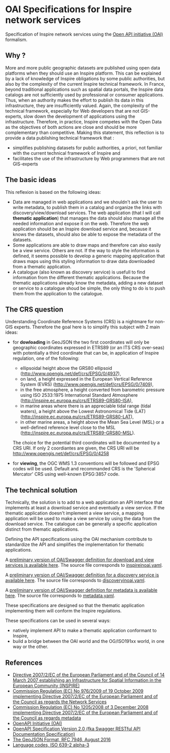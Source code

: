 # OAI Specifications for Inspire network services

Specification of Inspire network services using the [Open API initiative (OAI)](https://www.openapis.org/) formalism.

## Why ?

More and more public geographic datasets are published using open data platforms when they should use an Inspire platform.
This can be explained by a lack of knowledge of Inspire obligations by some public authorities, but also by the complexity of the current Inspire technical framework.
In France, beyond traditional applications such as spatial data portals, the Inspire data catalogs are not sufficiently used by professional or consumer applications.
Thus, when an authority makes the effort to publish its data in this infrastructure, they are insufficiently valued. Again, the complexity of the technical framework, especially for Web developers that are not GIS-experts, slow down the development of applications using the infrastructure.
Therefore, in practice, Inspire competes with the Open Data as the objectives of both actions are close and should be more complementary than competitive.
  Making this statement, this reflection is to provide a data publishing technical framework that :
  * simplifies publishing datasets for public authorities, a priori, not familiar with the current technical framework of Inspire and
  * facilitates the use of the infrastructure by Web programmers that are not GIS-experts

## The basic ideas

This reflexion is based on the following ideas:
  * Data are managed in web applications and we shouldn't ask the user to write metadata, to publish them in a catalog
    and organize the links with discovery/view/download services.
    The web application (that I will call **thematic application**) that manages the data should also manage all the
    needed information and expose it on the web.
    Therefore the web application should be an Inspire download service
    and, because it knows the datasets, should also be able to expose the metadata of the datasets.
  * Some applications are able to draw maps and therefore can also easily be a view service.
    Others are not. If the way to style the information is defined, it seems possible to develop a generic mapping
    application that draws maps using this styling information to draw data downloaded from a thematic application.
  * A catalogue (also known as discovery service) is usefull to find information from the different thematic
    applications.
    Because the thematic applications already know the metadata, adding a new dataset or service to a catalogue shoud be
    simple, the only thing to do is to push them from the application to the catalogue.

## The CRS question

Understanding Coordinate Reference Systems (CRS) is a nightmare for non-GIS experts.
Therefore the goal here is to simplify this subject with 2 main ideas:
  * for **dowloading** in GeoJSON the two first coordinates will only be geographic coordinates expressed in ETRS89
    (or an ITS CRS over-seas)
    with potentially a third coordinate that can be, in application of Inspire regulation, one of the following:
      * ellipsoidal height above the GRS80 ellipsoid (http://www.opengis.net/def/crs/EPSG/0/4937),
      * on land, a height expressed in the European Vertical Reference System (EVRS)
       (http://www.opengis.net/def/crs/EPSG/0/7409),
      * in the free atmosphere, a height converted from barometric pressure using ISO 2533:1975 International Standard
        Atmosphere (http://inspire.ec.europa.eu/crs/ETRS89-GRS80-ISA),
      * in marine areas where there is an appreciable tidal range (tidal waters), a height above the Lowest Astronomical
        Tide (LAT) (http://inspire.ec.europa.eu/crs/ETRS89-GRS80-LAT),
      * in other marine areas, a height above the Mean Sea Level (MSL) or a well-defined reference level close to the
        MSL (http://inspire.ec.europa.eu/crs/ETRS89-GRS80-MSL).
        
      The choice for the potential third coordinates will be documented by a CRS URI.
      If only 2 coordiantes are given, the CRS URI will be http://www.opengis.net/def/crs/EPSG/0/4258
      
  * for **viewing**, the OGC WMS 1.3 conventions will be followed and EPSG codes will be used.
    Default and recommanded CRS is the 'Spherical Mercator' CRS using well-known EPSG:3857 code.

## The technical solution

Technically, the solution is to add to a web application an API interface that implements at least a download service
and eventually a view service.
If the thematic application doesn't implement a view service, a mapping application will be used to make a view service
by using the data from the download service.
The catalogue can be generally a specific application distinct from thematic applications.

Defining the API specifications using the OAI mechanism contribute to standardize the API
and simplifies the implementation for thematic applications.

A [preliminary version of OAI/Swagger definition for download and view services is available here](https://app.swaggerhub.com/apis/benoitdavidfr/inspireinoai).
The source file corresponds to
[inspireinoai.yaml](https://raw.githubusercontent.com/benoitdavidfr/inspireinoai/master/inspireinoai.yaml).

A [preliminary version of OAI/Swagger definition for a discovery service is available here](https://app.swaggerhub.com/apis/benoitdavidfr/discoveryinoai).
The source file corresponds to
[discoveryinoai.yaml](https://raw.githubusercontent.com/benoitdavidfr/inspireinoai/master/discoveryinoai.yaml).

A [preliminary version of OAI/Swagger definition for metadata is available here](https://app.swaggerhub.com/apis/benoitdavidfr/metadatainoai).
The source file corresponds to
[metadata.yaml](https://raw.githubusercontent.com/benoitdavidfr/inspireinoai/master/metadata.yaml).

These specifications are designed so that the thematic application implementing them will conform
the Inspire regulations.

These specifications can be used in several ways:
  * natively implement API to make a thematic application conformant to Inspire,
  * build a bridge between the OAI world and the OG/ISO191xx world, in one way or the other.

## References

* [Directive 2007/2/EC of the European Parliament and of the Council of 14 March 2007 establishing an Infrastructure
  for Spatial Information in the European Community (INSPIRE)](http://data.europa.eu/eli/dir/2007/2/oj)
* [Commission Regulation (EC) No 976/2009 of 19 October 2009 implementing Directive 2007/2/EC of the European
  Parliament and of the Council as regards the Network Services ](http://data.europa.eu/eli/reg/2009/976/2014-12-31)
* [Commission Regulation (EC) No 1205/2008 of 3 December 2008 implementing Directive 2007/2/EC of the European
  Parliament and of the Council as regards metadata](http://data.europa.eu/eli/reg/2008/1205/oj)
* [OpenAPI Initiative (OAI)](https://www.openapis.org/)
* [OpenAPI Specification Version 2.0 (fka Swagger RESTful API Documentation 
  Specification)](https://github.com/OAI/OpenAPI-Specification/blob/master/versions/2.0.md)
* [The GeoJSON Format, RFC 7946, August 2016](https://tools.ietf.org/html/rfc7946)
* [Language codes, ISO 639-2 alpha-3](https://fr.wikipedia.org/wiki/Liste_des_codes_ISO_639-2)
  